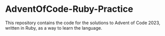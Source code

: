 # AdventOfCode-Ruby-Practice
This repository contains the code for the solutions to Advent of Code 2023, written in Ruby, as a way to learn the language.
